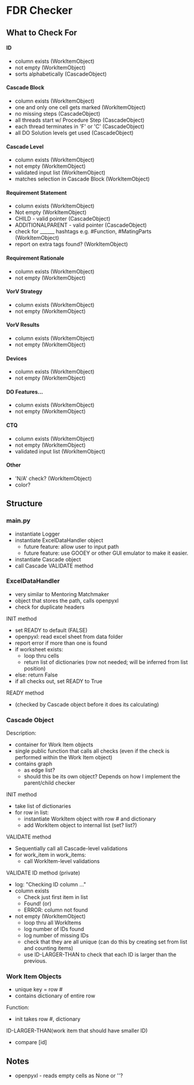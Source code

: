 # FDR Checker #

## What to Check For ##
#### ID ####
- column exists (WorkItemObject)
- not empty (WorkItemObject)
- sorts alphabetically (CascadeObject)
#### Cascade Block ####
- column exists (WorkItemObject)
- one and only one cell gets marked (WorkItemObject)
- no missing steps (CascadeObject)
- all threads start w/ Procedure Step (CascadeObject)
- each thread terminates in 'F' or 'C' (CascadeObject)
- all DO Solution levels get used (CascadeObject)
#### Cascade Level ####
- column exists (WorkItemObject)
- not empty (WorkItemObject)
- validated input list (WorkItemObject)
- matches selection in Cascade Block (WorkItemObject)
#### Requirement Statement ####
- column exists (WorkItemObject)
- Not empty (WorkItemObject)
- CHILD - valid pointer (CascadeObject)
- ADDITIONALPARENT - valid pointer (CascadeObject)
- check for ______ hashtags e.g. #Function, #MatingParts (WorkItemObject)
- report on extra tags found? (WorkItemObject)
#### Requirement Rationale ####
- column exists (WorkItemObject)
- not empty (WorkItemObject)
#### VorV Strategy ####
- column exists (WorkItemObject)
- not empty (WorkItemObject)
#### VorV Results ####
- column exists (WorkItemObject)
- not empty (WorkItemObject)
#### Devices ####
- column exists (WorkItemObject)
- not empty (WorkItemObject)
#### DO Features... ####
- column exists (WorkItemObject)
- not empty (WorkItemObject)
#### CTQ ####
- column exists (WorkItemObject)
- not empty (WorkItemObject)
- validated input list (WorkItemObject)
#### Other ####
- 'N/A' check? (WorkItemObject)
- color?
  
## Structure ##

### main.py ###
- instantiate Logger
- instantiate ExcelDataHandler object
  - future feature: allow user to input path
  - future feature: use GOOEY or other GUI emulator to make it easier.
- instantiate Cascade object
- call Cascade VALIDATE method

### ExcelDataHandler ###
- very similar to Mentoring Matchmaker
- object that stores the path, calls openpyxl
- check for duplicate headers

INIT method
- set READY to default (FALSE)
- openpyxl: read excel sheet from data folder
- report error if more than one is found
- if worksheet exists:
  - loop thru cells
  - return list of dictionaries (row not needed; will be inferred from list position)
- else: return False
- if all checks out, set READY to True

READY method
- (checked by Cascade object before it does its calculating)

### Cascade Object ###
Description: 
- container for Work Item objects
- single public function that calls all checks (even if the check is performed within the Work Item object)
- contains graph
  - as edge list?
  - should this be its own object? Depends on how I implement the parent/child checker
  
INIT method
- take list of dictionaries
- for row in list:
  - instantiate WorkItem object with row # and dictionary
  - add WorkItem object to internal list (set? list?)

VALIDATE method
- Sequentially call all Cascade-level validations
- for work_item in work_items:
  - call WorkItem-level validations
 
VALIDATE ID method (private)
- log: "Checking ID column ..."
- column exists
    - Check just first item in list
    - Found! (or)
    - ERROR: column not found
- not empty (WorkItemObject)
    - loop thru all WorkItems
    - log number of IDs found
    - log number of missing IDs
    - check that they are all unique (can do this by creating set from list and counting items)
    - use ID-LARGER-THAN to check that each ID is larger than the previous.

### Work Item Objects ###
- unique key = row #
- contains dictionary of entire row

Function:
- init takes row #, dictionary

ID-LARGER-THAN(work item that should have smaller ID)
- compare [id]
  
## Notes ##
- openpyxl - reads empty cells as None or ''?

  
